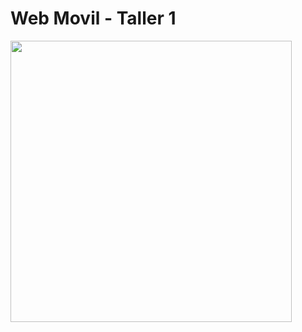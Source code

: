 ﻿# Web Movil - Taller 1

<img src='https://i.scdn.co/image/ab67616d0000b273d03abb70558ec7898c69b57b' width=450>
